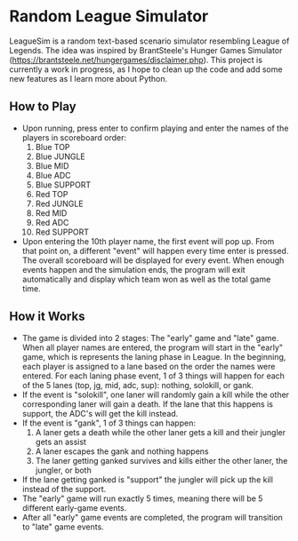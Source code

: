 # Random League Simulator

LeagueSim is a random text-based scenario simulator resembling League of Legends. The idea was inspired by BrantSteele's Hunger Games Simulator (https://brantsteele.net/hungergames/disclaimer.php). This project is currently a work in progress, as I hope to clean up the code and add some new features as I learn more about Python. 

## How to Play
- Upon running, press enter to confirm playing and enter the names of the players in scoreboard order: 
  1. Blue TOP
  2. Blue JUNGLE
  3. Blue MID
  4. Blue ADC 
  5. Blue SUPPORT 
  6. Red TOP 
  7. Red JUNGLE 
  8. Red MID 
  9. Red ADC 
  10. Red SUPPORT
- Upon entering the 10th player name, the first event will pop up. From that point on, a different "event" will happen every time enter is pressed. The overall scoreboard will be displayed for every event. When enough events happen and the simulation ends, the program will exit automatically and display which team won as well as the total game time.

## How it Works
- The game is divided into 2 stages: The "early" game and "late" game. When all player names are entered, the program will start in the "early" game, which is represents the laning phase in League. In the beginning, each player is assigned to a lane based on the order the names were entered. For each laning phase event, 1 of 3 things will happen for each of the 5 lanes (top, jg, mid, adc, sup): nothing, solokill, or gank. 
- If the event is "solokill", one laner will randomly gain a kill while the other corresponding laner will gain a death. If the lane that this happens is support, the ADC's will get the kill instead.
- If the event is "gank", 1 of 3 things can happen: 
  1. A laner gets a death while the other laner gets a kill and their jungler gets an assist
  2. A laner escapes the gank and nothing happens
  3. The laner getting ganked survives and kills either the other laner, the jungler, or both
- If the lane getting ganked is "support" the jungler will pick up the kill instead of the support.
- The "early" game will run exactly 5 times, meaning there will be 5 different early-game events.
- After all "early" game events are completed, the program will transition to "late" game events.
